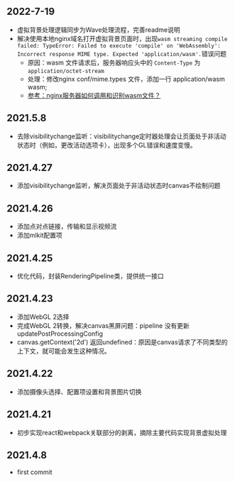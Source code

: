## 2022-7-19

- 虚拟背景处理逻辑同步为Wave处理流程，完善readme说明
- 解决使用本地nginx域名打开虚拟背景页面时，出现`wasm streaming compile failed: TypeError: Failed to execute 'compile' on 'WebAssembly': Incorrect response MIME type. Expected 'application/wasm'.`错误问题
    - 原因：wasm 文件请求后，服务器响应头中的 `Content-Type` 为 `application/octet-stream`
    - 处理：修改nginx conf/mime.types 文件，添加一行 application/wasm     wasm;
    - [参考：nginx服务器如何调用和识别wasm文件？](https://blog.csdn.net/qq_27295403/article/details/90760182)

## 2021.5.8 

- 去除visibilitychange监听：visibilitychange定时器处理会让页面处于非活动状态时（例如，更改活动选项卡），出现多个GL错误和速度变慢。

## 2021.4.27 

- 添加visibilitychange监听，解决页面处于非活动状态时canvas不绘制问题

## 2021.4.26 

- 添加点对点链接，传输和显示视频流
- 添加mlkit配置项

## 2021.4.25 

- 优化代码，封装RenderingPipeline类，提供统一接口
 
## 2021.4.23

- 添加WebGL 2选择
- 完成WebGL 2转换，解决canvas黑屏问题：pipeline 没有更新updatePostProcessingConfig
- canvas.getContext('2d') 返回undefined：原因是canvas请求了不同类型的上下文，就可能会发生这种情况。
                                             
## 2021.4.22 

- 添加摄像头选择、配置项设置和背景图片切换

## 2021.4.21 

- 初步实现react和webpack关联部分的剥离，摘除主要代码实现背景虚拟处理

## 2021.4.8 

- first commit
